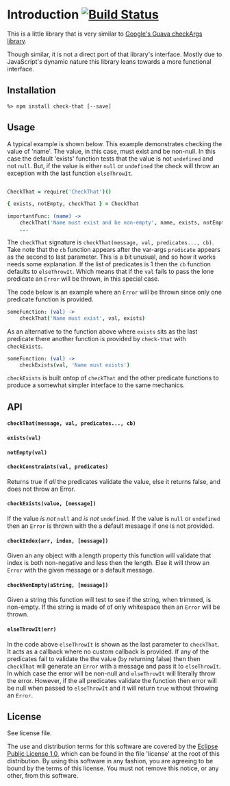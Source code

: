 # Introduction [![Build Status](https://travis-ci.org/lcaballero/check-that.svg?branch=master)](https://travis-ci.org/)

This is a little library that is very similar to [Google's Guava checkArgs library][checkArgs].

Though similar, it is not a direct port of that library's interface.  Mostly
due to JavaScript's dynamic nature this library leans towards a more functional
interface.


## Installation

```
%> npm install check-that [--save]
```


## Usage

A typical example is shown below.  This example demonstrates checking the value of 'name'.
The value, in this case, must exist and be non-null.  In this case the default 'exists'
function tests that the value is not `undefined` and not `null`.  But, if the value is either
`null` or `undefined` the check will throw an exception with the last function `elseThrowIt`.

```coffee

CheckThat = require('CheckThat')()

{ exists, notEmpty, checkThat } = CheckThat

importantFunc: (name) ->
    checkThat('Name must exist and be non-empty', name, exists, notEmpty, elseThrowIt)
    ...
```

The `checkThat` signature is `checkThat(message, val, predicates..., cb)`.  Take note that
the `cb` function appears after the var-args `predicate` appears as the second to last
parameter.  This is a bit unusual, and so how it works needs some explanation.  If the list
of predicates is 1 then the `cb` function defaults to `elseThrowIt`.  Which means that if
the `val` fails to pass the lone predicate an `Error` will be thrown, in this special
case.

The code below is an example where an `Error` will be thrown since only one predicate
function is provided.

```coffee
someFunction: (val) ->
    checkThat('Name must exist', val, exists)
```

As an alternative to the function above where `exists` sits as the last predicate there
another function is provided by `check-that` with `checkExists`.

```coffee
someFunction: (val) ->
    checkExists(val, 'Name must exists')
```

`checkExists` is built ontop of `checkThat` and the other predicate functions to produce
a somewhat simpler interface to the same mechanics.  

## API

#### `checkThat(message, val, predicates..., cb)`
#### `exists(val)`
#### `notEmpty(val)`


#### `checkConstraints(val, predicates)`
Returns true if *all* the predicates validate the value, else it returns false, and
does not throw an Error.

#### `checkExists(value, [message])`
If the value *is not* `null` and *is not* `undefined`.  If the value is
`null` or `undefined` then an `Error` is thrown with the a default message if one is
not provided.

#### `checkIndex(arr, index, [message])`
Given an any object with a length property this function will validate that index
is both non-negative and less then the length.  Else it will throw an `Error` with
the given message or a default message.

#### `checkNonEmpty(aString, [message])`
Given a string this function will test to see if the string, when trimmed, is non-empty.
If the string is made of of only whitespace then an `Error` will be thrown.

#### `elseThrowIt(err)`
In the code above `elseThrowIt` is shown as the last parameter to `checkThat`.  It
acts as a callback where no custom callback is provided.  If any of the predicates
fail to validate the the value (by returning false) then then `checkThat` will
generate an `Error` with a message and pass it to `elseThrowIt`.  In which case
the error will be non-null and `elseThrowIt` will literally throw the error.  However,
if the all predicates validate the function then error will be null when passed
to `elseThrowIt` and it will return `true` without throwing an `Error`.


## License

See license file.

The use and distribution terms for this software are covered by the
[Eclipse Public License 1.0][EPL-1], which can be found in the file 'license' at the
root of this distribution. By using this software in any fashion, you are
agreeing to be bound by the terms of this license. You must not remove this
notice, or any other, from this software.


[EPL-1]: http://opensource.org/licenses/eclipse-1.0.txt
[checkArgs]: http://docs.guava-libraries.googlecode.com/git/javadoc/com/google/common/base/Preconditions.html
